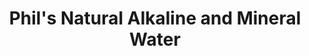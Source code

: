 ---
title: "Phil's Natural Alkaline and Mineral Water"
url: /calasiao/phils-natural-alkaline-and-mineral-water/
shop: water
---
